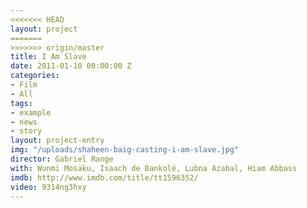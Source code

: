 ```yaml
---
<<<<<<< HEAD
layout: project
=======
>>>>>>> origin/master
title: I Am Slave
date: 2011-01-10 00:00:00 Z
categories:
- Film
- All
tags:
- example
- news
- story
layout: project-entry
img: "/uploads/shaheen-baig-casting-i-am-slave.jpg"
director: Gabriel Range
with: Wunmi Mosaku, Isaach de Bankolé, Lubna Azabal, Hiam Abbass
imdb: http://www.imdb.com/title/tt1596352/
video: 9314ng3hxy
---
```


